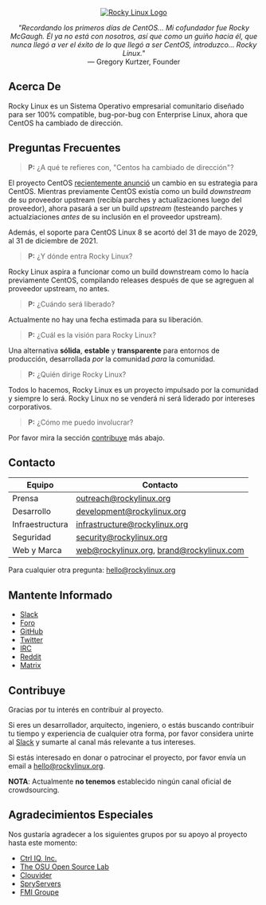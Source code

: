 <p align="center">
<a href="https://rockylinux.org/">
<img src="https://media.githubusercontent.com/media/rocky-linux/branding/main/logo-text-light%402x.png" alt="Rocky Linux Logo">
</a>
</p>

<p align="center">
<i>"Recordando los primeros días de CentOS... Mi cofundador fue Rocky McGaugh. Él ya no está con nosotros, así que como un guiño hacia él, que nunca llegó a ver el éxito de lo que llegó a ser CentOS, introduzco... Rocky Linux."</i><br>
— Gregory Kurtzer, Founder
</p>

## Acerca De

Rocky Linux es un Sistema Operativo empresarial comunitario diseñado para ser 100% compatible, bug-por-bug con Enterprise Linux, ahora que CentOS ha cambiado de dirección.


## Preguntas Frecuentes

> **P:** ¿A qué te refieres con, "Centos ha cambiado de dirección"?

El proyecto CentOS [recientemente anunció](https://blog.centos.org/2020/12/future-is-centos-stream/) un cambio en su estrategia para CentOS. Mientras previamente CentOS existía como un build *downstream* de su proveedor upstream (recibía parches y actualizaciones luego del proveedor), ahora pasará a ser un build *upstream* (testeando parches y actualziaciones *antes* de su inclusión en el proveedor upstream).

Además, el soporte para CentOS Linux 8 se acortó del 31 de mayo de 2029, al 31 de diciembre de 2021.

> **P:** ¿Y dónde entra Rocky Linux?

Rocky Linux aspira a funcionar como un build downstream como lo hacía previamente CentOS, compilando releases después de que se agreguen al proveedor upstream, no antes.

> **P:** ¿Cuándo será liberado?

Actualmente no hay una fecha estimada para su liberación.

> **P:** ¿Cuál es la visión para Rocky Linux?

Una alternativa **sólida**, **estable** y **transparente** para entornos de producción, desarrollada *por* la comunidad *para* la comunidad.

> **P:** ¿Quién dirige Rocky Linux?

Todos lo hacemos, Rocky Linux es un proyecto impulsado por la comunidad y siempre lo será. Rocky Linux no se venderá ni será liderado por intereses corporativos.

> **P:** ¿Cómo me puedo involucrar?

Por favor mira la sección [contribuye](#contribuye) más abajo.

## Contacto

| Equipo           | Contacto                                 |
|------------------|------------------------------------------|
| Prensa           | outreach@rockylinux.org                  |
| Desarrollo       | development@rockylinux.org               |
| Infraestructura  | infrastructure@rockylinux.org            |
| Seguridad        | security@rockylinux.org                  |
| Web y Marca      | web@rockylinux.org, brand@rockylinux.com |


Para cualquier otra pregunta: hello@rockylinux.org

## Mantente Informado

* [Slack](https://slack.rockylinux.org)
* [Foro](https://forums.rockylinux.org/)
* [GitHub](https://github.com/rocky-linux/)
* [Twitter](https://twitter.com/rocky_linux)
* [IRC](https://webchat.freenode.net/?channels=rockylinux)
* [Reddit](https://www.reddit.com/r/RockyLinux)
* [Matrix](https://matrix.to/#/+rockylinux:matrix.org)

## Contribuye

Gracias por tu interés en contribuir al proyecto.

Si eres un desarrollador, arquitecto, ingeniero, o estás buscando contribuir tu tiempo y experiencia de cualquier otra forma, por favor considera unirte al [Slack](https://slack.rockylinux.org) y sumarte al canal más relevante a tus intereses.

Si estás interesado en donar o patrocinar el proyecto, por favor envía un email a hello@rockylinux.org.

**NOTA**: Actualmente **no tenemos** establecido ningún canal oficial de crowdsourcing.

## Agradecimientos Especiales

Nos gustaría agradecer a los siguientes grupos por su apoyo al proyecto hasta este momento:
* [Ctrl IQ, Inc.](https://www.ctrl-cmd.com)
* [The OSU Open Source Lab](https://osuosl.org/)
* [Clouvider](https://www.clouvider.co.uk/)
* [SpryServers](https://www.spryservers.net/)
* [FMI Groupe](https://www.fmi.fr/)
